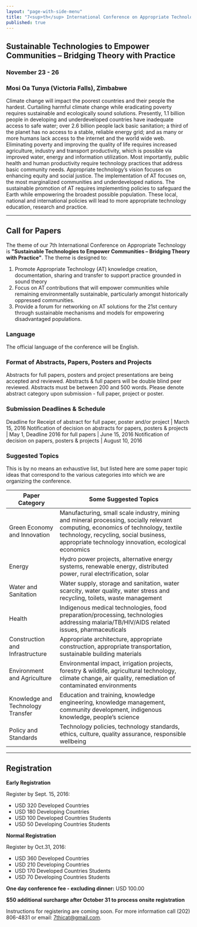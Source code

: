 ```yaml
---
layout: "page-with-side-menu"
title: "7<sup>th</sup> International Conference on Appropriate Technology"
published: true
---
```


## Sustainable Technologies to Empower Communities – Bridging Theory with Practice

### November 23 - 26
### Mosi Oa Tunya (Victoria Falls), Zimbabwe

Climate change will impact the poorest countries and their people the hardest. Curtailing harmful climate change while eradicating poverty requires sustainable and ecologically sound solutions. Presently, 1.1 billion people in developing and underdeveloped countries have inadequate access to safe water; over 2.6 billion people lack basic sanitation; a third of the planet has no access to a stable, reliable energy grid; and as many or more humans lack access to the internet and the world wide web. Eliminating poverty and improving the quality of life requires increased agriculture, industry and transport productivity, which is possible via improved water, energy and information utilization. Most importantly, public health and human productivity require technology practices that address basic community needs. Appropriate technology’s vision focuses on enhancing equity and social justice. The implementation of AT focuses on, the most marginalized communities and underdeveloped nations. The sustainable promotion of AT requires implementing policies to safeguard the Earth while empowering the broadest possible population. These local, national and international policies will lead to more appropriate technology education, research and practice.



-----------------------------------------------------------
<div class="anchor" id="call-for-papers-anchor"></div>

## Call for Papers

The theme of our 7th International Conference on Appropriate Technology is **"Sustainable Technologies to Empower Communities – Bridging Theory with Practice"**. The theme is designed to:

  1. Promote Appropriate Technology (AT) knowledge creation, documentation, sharing and transfer to support practice grounded in sound theory
  2. Focus on AT contributions that will empower communities while remaining environmentally sustainable, particularly amongst historically oppressed communities.
  3. Provide a forum for networking on AT solutions for the 21st century through sustainable mechanisms and models for empowering disadvantaged populations.

### Language

The official language of the conference will be English.

### Format of Abstracts, Papers, Posters and Projects

Abstracts for full papers, posters and project presentations are being accepted and reviewed.
Abstracts & full papers will be double blind peer reviewed. Abstracts must be between 200 and
500 words. Please denote abstract category upon submission - full paper, project or poster.

### Submission Deadlines &amp; Schedule

Deadline for Receipt of abstract for full paper, poster and/or project | March 15, 2016
Notification of decision on abstracts for papers, posters & projects   | May 1, Deadline
2016 for full papers                                               | June 15, 2016
Notification of decision on papers, posters & projects                 | August 10, 2016

### Suggested Topics

This is by no means an exhaustive list, but listed here are some paper topic ideas that correspond to the various categories into which we are organizing the conference.

Paper Category                         | Some Suggested Topics
---------------------------------------|--------------------------------------
Green Economy and Innovation           | Manufacturing, small scale industry, mining and mineral processing, socially relevant computing, economics of technology, textile technology, recycling, social business, appropriate technology innovation, ecological economics
Energy                                 | Hydro power projects, alternative energy systems, renewable energy, distributed power, rural electrification, solar
Water and Sanitation                   | Water supply, storage and sanitation, water scarcity, water quality, water stress and recycling, toilets, waste management
Health                                 | Indigenous medical technologies, food preparation/processing, technologies addressing malaria/TB/HIV/AIDS related issues, pharmaceuticals
Construction and Infrastructure        | Appropriate architecture, appropriate construction, appropriate transportation, sustainable building materials
Environment and Agriculture            | Environmental impact, irrigation projects, forestry & wildlife, agricultural technology, climate change, air quality, remediation of contaminated environments
Knowledge and Technology Transfer      | Education and training, knowledge engineering, knowledge management, community development, indigenous knowledge, people’s science
Policy and Standards                   | Technology policies, technology standards, ethics, culture, quality assurance, responsible wellbeing



-----------------------------------------------------------
<div class="anchor" id="registration-anchor"></div>

## Registration

**Early Registration**

Register by Sept. 15, 2016:

* USD 320 Developed Countries
* USD 180 Developing Countries
* USD 100 Developed Countries Students
* USD 50 Developing Countries Students

**Normal Registration**

Register by Oct.31, 2016:

* USD 360 Developed Countries
* USD 210 Developing Countries
* USD 170 Developed Countries Students
* USD 70 Developing Countries Students

**One day conference fee - excluding dinner:** USD 100.00

**$50 additional surcharge after October 31 to process onsite registration**

Instructions for registering are coming soon. For more information call (202) 806-4831 or email: [7thicat@gmail.com](mailto:7thicat@gmail.com).

<script>
  $(function() {
    $('body').scrollspy({ target: '#navbar-example' })
    console.log($('#navbar-example').offset().top);
    $('#navbar-example').affix({
      offset: $('#navbar-example').offset().top //+ $('#navbar-example').height() - 100
    });

    $('#navbar-example').on('affixed.bs.affix', function() {
      console.log($('#navbar-example').offset().top);
    });
  });
</script>
